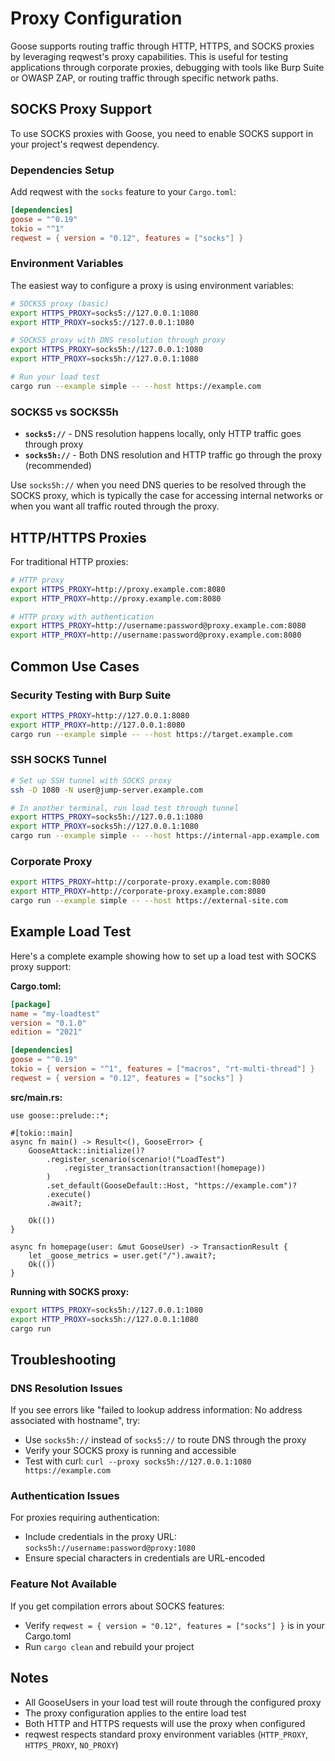# Proxy Configuration

Goose supports routing traffic through HTTP, HTTPS, and SOCKS proxies by leveraging reqwest's proxy capabilities. This is useful for testing applications through corporate proxies, debugging with tools like Burp Suite or OWASP ZAP, or routing traffic through specific network paths.

## SOCKS Proxy Support

To use SOCKS proxies with Goose, you need to enable SOCKS support in your project's reqwest dependency.

### Dependencies Setup

Add reqwest with the `socks` feature to your `Cargo.toml`:

```toml
[dependencies]
goose = "^0.19"
tokio = "^1"
reqwest = { version = "0.12", features = ["socks"] }
```

### Environment Variables

The easiest way to configure a proxy is using environment variables:

```bash
# SOCKS5 proxy (basic)
export HTTPS_PROXY=socks5://127.0.0.1:1080
export HTTP_PROXY=socks5://127.0.0.1:1080

# SOCKS5 proxy with DNS resolution through proxy
export HTTPS_PROXY=socks5h://127.0.0.1:1080
export HTTP_PROXY=socks5h://127.0.0.1:1080

# Run your load test
cargo run --example simple -- --host https://example.com
```

### SOCKS5 vs SOCKS5h

- **`socks5://`** - DNS resolution happens locally, only HTTP traffic goes through proxy
- **`socks5h://`** - Both DNS resolution and HTTP traffic go through the proxy (recommended)

Use `socks5h://` when you need DNS queries to be resolved through the SOCKS proxy, which is typically the case for accessing internal networks or when you want all traffic routed through the proxy.

## HTTP/HTTPS Proxies

For traditional HTTP proxies:

```bash
# HTTP proxy
export HTTPS_PROXY=http://proxy.example.com:8080
export HTTP_PROXY=http://proxy.example.com:8080

# HTTP proxy with authentication
export HTTPS_PROXY=http://username:password@proxy.example.com:8080
export HTTP_PROXY=http://username:password@proxy.example.com:8080
```

## Common Use Cases

### Security Testing with Burp Suite
```bash
export HTTPS_PROXY=http://127.0.0.1:8080
export HTTP_PROXY=http://127.0.0.1:8080
cargo run --example simple -- --host https://target.example.com
```

### SSH SOCKS Tunnel
```bash
# Set up SSH tunnel with SOCKS proxy
ssh -D 1080 -N user@jump-server.example.com

# In another terminal, run load test through tunnel
export HTTPS_PROXY=socks5h://127.0.0.1:1080
export HTTP_PROXY=socks5h://127.0.0.1:1080
cargo run --example simple -- --host https://internal-app.example.com
```

### Corporate Proxy
```bash
export HTTPS_PROXY=http://corporate-proxy.example.com:8080
export HTTP_PROXY=http://corporate-proxy.example.com:8080
cargo run --example simple -- --host https://external-site.com
```

## Example Load Test

Here's a complete example showing how to set up a load test with SOCKS proxy support:

**Cargo.toml:**
```toml
[package]
name = "my-loadtest"
version = "0.1.0"
edition = "2021"

[dependencies]
goose = "^0.19"
tokio = { version = "^1", features = ["macros", "rt-multi-thread"] }
reqwest = { version = "0.12", features = ["socks"] }
```

**src/main.rs:**
```rust,ignore
use goose::prelude::*;

#[tokio::main]
async fn main() -> Result<(), GooseError> {
    GooseAttack::initialize()?
        .register_scenario(scenario!("LoadTest")
            .register_transaction(transaction!(homepage))
        )
        .set_default(GooseDefault::Host, "https://example.com")?
        .execute()
        .await?;

    Ok(())
}

async fn homepage(user: &mut GooseUser) -> TransactionResult {
    let _goose_metrics = user.get("/").await?;
    Ok(())
}
```

**Running with SOCKS proxy:**
```bash
export HTTPS_PROXY=socks5h://127.0.0.1:1080
export HTTP_PROXY=socks5h://127.0.0.1:1080
cargo run
```

## Troubleshooting

### DNS Resolution Issues
If you see errors like "failed to lookup address information: No address associated with hostname", try:
- Use `socks5h://` instead of `socks5://` to route DNS through the proxy
- Verify your SOCKS proxy is running and accessible
- Test with curl: `curl --proxy socks5h://127.0.0.1:1080 https://example.com`

### Authentication Issues
For proxies requiring authentication:
- Include credentials in the proxy URL: `socks5h://username:password@proxy:1080`
- Ensure special characters in credentials are URL-encoded

### Feature Not Available
If you get compilation errors about SOCKS features:
- Verify `reqwest = { version = "0.12", features = ["socks"] }` is in your Cargo.toml
- Run `cargo clean` and rebuild your project

## Notes

- All GooseUsers in your load test will route through the configured proxy
- The proxy configuration applies to the entire load test
- Both HTTP and HTTPS requests will use the proxy when configured
- reqwest respects standard proxy environment variables (`HTTP_PROXY`, `HTTPS_PROXY`, `NO_PROXY`)
